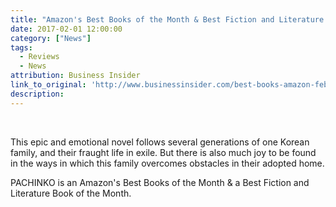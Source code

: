 ```yaml
---
title: "Amazon's Best Books of the Month & Best Fiction and Literature of the Month"
date: 2017-02-01 12:00:00
category: ["News"]
tags:
  - Reviews
  - News
attribution: Business Insider
link_to_original: 'http://www.businessinsider.com/best-books-amazon-february-2017-2/#4-3-2-1-1'
description:
---
```



&nbsp;

This epic and emotional novel follows several generations of one Korean family, and their fraught life in exile. But there is also much joy to be found in the ways in which this family overcomes obstacles in their adopted home.

PACHINKO is an Amazon's Best Books of the Month & a Best Fiction and Literature Book of the Month.&nbsp;

&nbsp;